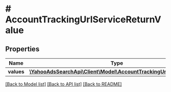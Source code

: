 # # AccountTrackingUrlServiceReturnValue

## Properties

Name | Type | Description | Notes
------------ | ------------- | ------------- | -------------
**values** | [**\YahooAdsSearchApi\Client\Model\AccountTrackingUrlServiceValue[]**](AccountTrackingUrlServiceValue.md) |  | [optional] 

[[Back to Model list]](../../README.md#documentation-for-models) [[Back to API list]](../../README.md#documentation-for-api-endpoints) [[Back to README]](../../README.md)


